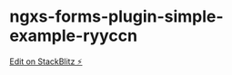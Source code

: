 # ngxs-forms-plugin-simple-example-ryyccn

[Edit on StackBlitz ⚡️](https://stackblitz.com/edit/ngxs-forms-plugin-simple-example-ryyccn)